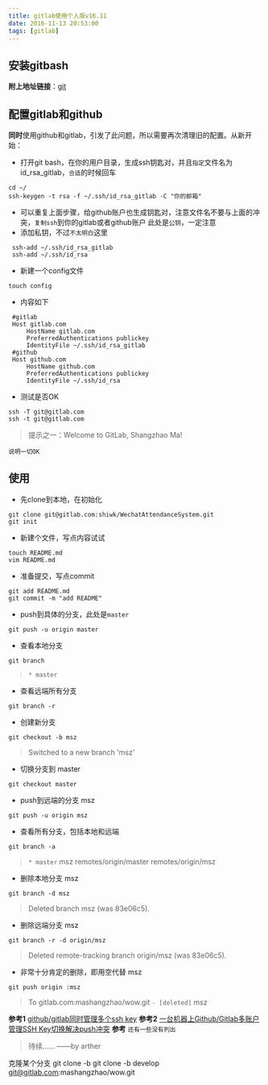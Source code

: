 ```yaml
---
title: gitlab使用个人版v16.11
date: 2016-11-13 20:53:00
tags: [gitlab] 
---
```


## 安装gitbash
**附上地址链接**：[git](https://git-scm.com/downloads)
<!-- more -->
## 配置gitlab和github

**同时**使用github和gitlab，引发了此问题，所以需要再次清理旧的配置。从新开始：
    
   * 打开git bash，在你的用户目录，生成ssh钥匙对，并且`指定`文件名为id_rsa_gitlab，`合适`的时候回车
   ```
   cd ~/
   ssh-keygen -t rsa -f ~/.ssh/id_rsa_gitlab -C "你的邮箱"
   ```
   * 可以重复上面步骤，给github账户也生成钥匙对，注意文件名不要与上面的冲突，`复制ssh`到你的gitlab或者github账户
   此处是`公钥`，一定注意
   * 添加私钥，不过`不太明白`这里
   ```
    ssh-add ~/.ssh/id_rsa_gitlab
    ssh-add ~/.ssh/id_rsa
   ```
   * 新建一个config文件
```
touch config
```
   * 内容如下
   ```
    #gitlab
    Host gitlab.com
        HostName gitlab.com
        PreferredAuthentications publickey
        IdentityFile ~/.ssh/id_rsa_gitlab
    #github
    Host github.com
        HostName github.com
        PreferredAuthentications publickey
        IdentityFile ~/.ssh/id_rsa
   ```
   * 测试是否OK
   ```
   ssh -T git@gitlab.com
   ssh -t git@gitlab.com
   ```
 > 提示之一：Welcome to GitLab, Shangzhao Ma!

`说明一切OK`

## 使用
* 先clone到本地，在初始化
```
git clone git@gitlab.com:shiwk/WechatAttendanceSystem.git
git init
```
* 新建个文件，写点内容试试
```
touch README.md
vim README.md
```
* 准备提交，写点commit
```
git add README.md
git commit -m "add README"
```
* push到具体的分支，此处是`master`
```
git push -u origin master
```
* 查看本地分支
```
git branch
```
> `* master`

* 查看远端所有分支
```
git branch -r
```
* 创建新分支
```
git checkout -b msz
```
> Switched to a new branch 'msz'

* 切换分支到 master
```
git checkout master
```
* push到远端的分支 msz
```
git push -u origin msz
```
* 查看所有分支，包括本地和远端
```
git branch -a
```
> `* master` 
      msz
      remotes/origin/master
      remotes/origin/msz

* 删除本地分支 msz
```
git branch -d msz
```
> Deleted branch msz (was 83e06c5).

* 删除远端分支 msz
```
git branch -r -d origin/msz
```
>    Deleted remote-tracking branch origin/msz (was 83e06c5).

* 非常十分肯定的删除，即用空代替 msz
```
git push origin :msz
```
> To gitlab.com:mashangzhao/wow.git
    `- [deleted]`         msz

**参考1** [github/gitlab同时管理多个ssh key](http://xuyuan923.github.io/2014/11/04/github-gitlab-ssh/)
**参考2** [一台机器上Github/Gitlab多账户管理SSH Key切换解决push冲突](http://www.ixirong.com/2015/07/29/how-to-use-github-gitlab-together/)
**参考** `还有一些没有列出`

> 待续…… ——by arther
> 
> 
克隆某个分支
git clone -b <branch name > <repo name>
 git clone -b develop git@gitlab.com:mashangzhao/wow.git
